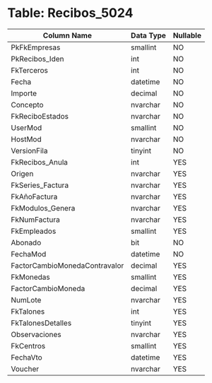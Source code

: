 # Table: Recibos_5024

| Column Name | Data Type | Nullable |
|-------------|-----------|----------|
| PkFkEmpresas | smallint | NO |
| PkRecibos_Iden | int | NO |
| FkTerceros | int | NO |
| Fecha | datetime | NO |
| Importe | decimal | NO |
| Concepto | nvarchar | NO |
| FkReciboEstados | nvarchar | NO |
| UserMod | smallint | NO |
| HostMod | nvarchar | NO |
| VersionFila | tinyint | NO |
| FkRecibos_Anula | int | YES |
| Origen | nvarchar | YES |
| FkSeries_Factura | nvarchar | YES |
| FkAñoFactura | nvarchar | YES |
| FkModulos_Genera | nvarchar | YES |
| FkNumFactura | nvarchar | YES |
| FkEmpleados | smallint | YES |
| Abonado | bit | NO |
| FechaMod | datetime | NO |
| FactorCambioMonedaContravalor | decimal | YES |
| FkMonedas | smallint | YES |
| FactorCambioMoneda | decimal | YES |
| NumLote | nvarchar | YES |
| FkTalones | int | YES |
| FkTalonesDetalles | tinyint | YES |
| Observaciones | nvarchar | YES |
| FkCentros | smallint | YES |
| FechaVto | datetime | YES |
| Voucher | nvarchar | YES |
